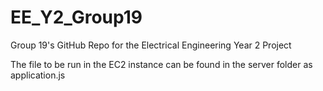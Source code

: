 # EE_Y2_Group19
Group 19's GitHub Repo for the Electrical Engineering Year 2 Project

The  file to be run in the EC2 instance can be found in the server folder as application.js
